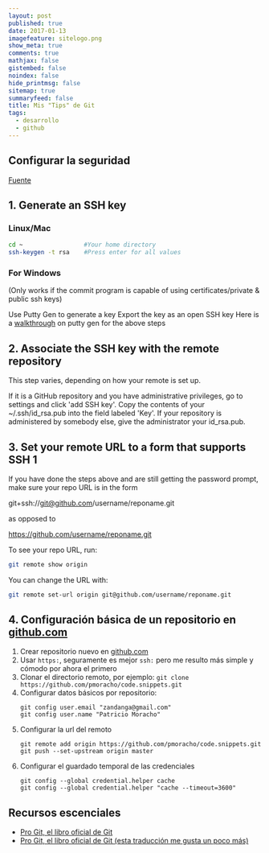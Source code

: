 ```yaml
---
layout: post
published: true
date: 2017-01-13
imagefeature: sitelogo.png
show_meta: true
comments: true
mathjax: false
gistembed: false
noindex: false
hide_printmsg: false
sitemap: true
summaryfeed: false
title: Mis "Tips" de Git
tags:
  - desarrollo
  - github
---
```


## Configurar la seguridad

[Fuente](http://stackoverflow.com/questions/8588768/git-push-username-password-how-to-avoid)

## 1. Generate an SSH key

### Linux/Mac

``` bash
cd ~                 #Your home directory
ssh-keygen -t rsa    #Press enter for all values
```

### For Windows

(Only works if the commit program is capable of using certificates/private & public ssh keys)

Use Putty Gen to generate a key
Export the key as an open SSH key
Here is a [walkthrough](http://ask-leo.com/how_do_i_create_and_use_public_keys_with_ssh.html) on putty gen for the above steps

## 2. Associate the SSH key with the remote repository

This step varies, depending on how your remote is set up.

If it is a GitHub repository and you have administrative privileges, go to settings and click 'add SSH key'. Copy the contents of your ~/.ssh/id_rsa.pub into the field labeled 'Key'.
If your repository is administered by somebody else, give the administrator your id_rsa.pub.

## 3. Set your remote URL to a form that supports SSH 1

If you have done the steps above and are still getting the password prompt, make sure your repo URL is in the form

git+ssh://git@github.com/username/reponame.git

as opposed to

https://github.com/username/reponame.git

To see your repo URL, run:


``` bash
git remote show origin
```

You can change the URL with:

``` bash
git remote set-url origin git@github.com/username/reponame.git
```

## 4. Configuración básica de un repositorio en [github.com](github.com)

1. Crear repositorio nuevo en [github.com](github.com)
2. Usar `https:`, seguramente es mejor `ssh:` pero me resulto más simple y cómodo por ahora el primero
3. Clonar el directorio remoto, por ejemplo: `git clone https://github.com/pmoracho/code.snippets.git`
4. Configurar datos básicos por repositorio:
	```
	git config user.email "zandanga@gmail.com"
	git config user.name "Patricio Moracho"
	```
5. Configurar la url del remoto
	```	
	git remote add origin https://github.com/pmoracho/code.snippets.git
	git push --set-upstream origin master
	```	
6. Configurar el guardado temporal de las credenciales
	```
	git config --global credential.helper cache
	git config --global credential.helper "cache --timeout=3600"
	```

## Recursos escenciales

* [Pro Git, el libro oficial de Git](https://git-scm.com/book/es/v2)
* [Pro Git, el libro oficial de Git (esta traducción me gusta un poco más)](http://librosweb.es/libro/pro_git/)
